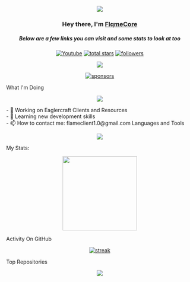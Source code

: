 <p align="center">
  <img src="https://readme-typing-svg.demolab.com/?lines=Developer%20of%20FlqmeCore%20Projects;Enhancing%20Eaglercraft%20Experience;Join%20the%20Community!&font=Fira%20Code&center=true&width=700&height=45&color=ff4500&vCenter=true&pause=1000&size=25" />
</p>
<h3 align="center">Hey there, I'm <a href="https://github.com/FlqmeCore">FlqmeCore</a></h3>
<h5 align="center">Below are a few links you can visit and some stats to look at too</h5>
<p align="center">
  <a href="https://www.youtube.com/@FlqmzeCanCode"><img alt="Youtube" title="Youtube" src="https://img.shields.io/badge/-Youtube-FF0000?style=for-the-badge&logo=youtube&logoColor=white"/></a>
  <a href="https://github.com/FlqmeCore?tab=repositories&sort=stargazers">
    <img alt="total stars" title="Total stars on GitHub" src="https://custom-icon-badges.demolab.com/github/stars/FlqmeCore?color=B8B92B&style=for-the-badge&labelColor=959532&logo=star"/></a>
  <a href="https://github.com/FlqmeCore"><img alt="followers" title="Follow me on Github" src="https://img.shields.io/github/followers/FlqmeCore?color=236ad3&style=for-the-badge&logo=github&label=Follow"/></a>
</p>
<p align="center">
  <img src="https://komarev.com/ghpvc/?username=FlqmeCore&style=for-the-badge&color=brightgreen">
</p>
<p align="center">

</p>
<p align="center">
  <a href="https://github.com/sponsors/FlqmeCore"><img alt="sponsors" title="All Sponsors" src="https://img.shields.io/badge/-All%20Sponsors-FD9494?style=for-the-badge&logo=GitHub&logoColor=black"/></a>
</p>
What I'm Doing
<p align="center">
  <img src="https://readme-typing-svg.demolab.com/?lines=Working%20on%20Eaglercraft%20Clients;Creating%20Resources;Learning%20New%20Skills&font=Fira%20Code&center=true&width=700&height=45&color=00FF00&vCenter=true&pause=1000&size=25" />
</p>
- 🔭 Working on Eaglercraft Clients and Resources<br>
- 🌱 Learning new development skills<br>
- 📫 How to contact me: flameclient1.0@gmail.com
Languages and Tools
<p align="center">
  <a href="https://github.com/FlqmeCore"><img src="https://skillicons.dev/icons?i=vscode,github,css,html,js"></a>
</p>
My Stats:
<p align="center">
  <img height="200px" src="https://github-readme-stats.vercel.app/api?username=FlqmeCore&hide_border=true&show_icons=true&count_private=true&theme=gruvbox&bg_color=151515">
</p>
Activity On GitHub
<p align="center">
  <a href="https://github.com/FlqmeCore">
    <img title="stats" alt="streak" src="https://github-readme-streak-stats.herokuapp.com/?user=FlqmeCore&theme=dark&hide_border=true&stroke=f53b3b"/>
  </a>
</p>
Top Repositories
<p align="center">
  <img src="https://readme-typing-svg.demolab.com/?lines=No%20top%20repositories%20yet;&font=Fira%20Code&center=true&width=700&height=45&color=FF0000&vCenter=true&pause=1000&size=25" />
</p>
